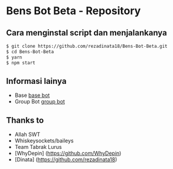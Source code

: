 # Bens Bot Beta - Repository

## Cara menginstal script dan menjalankanya
```bash
$ git clone https://github.com/rezadinata18/Bens-Bot-Beta.git
$ cd Bens-Bot-Beta
$ yarn
$ npm start 
```

## Informasi lainya
- Base [base bot](https://github.com/WhyDepin/baileys-bot-whatsapp)
- Group Bot [group bot](https://chat.whatsapp.com/Bs2eptyeXtd9icSiYSYbO0)

## Thanks to
- Allah SWT
- Whiskeysockets/baileys
- Team Tabrak Lurus
- [WhyDepin]
(https://github.com/WhyDepin)
- [Dinata]
(https://github.com/rezadinata18)

